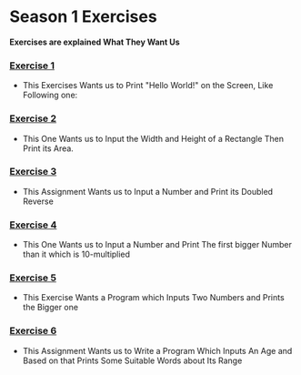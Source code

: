 # Season 1 Exercises

**Exercises are explained What They Want Us**


### [Exercise 1](https://github.com/ehsanyousefzadehasl/python-fundamentals/blob/master/Season%201/1.py)
- This Exercises Wants us to Print "Hello World!" on the Screen, Like Following one:


### [Exercise 2](https://github.com/ehsanyousefzadehasl/python-fundamentals/blob/master/Season%201/2.py)
- This One Wants us to Input the Width and Height of a Rectangle Then Print its Area.

### [Exercise 3](https://github.com/ehsanyousefzadehasl/python-fundamentals/blob/master/Season%201/3.py)
- This Assignment Wants us to Input a Number and Print its Doubled Reverse

### [Exercise 4](https://github.com/ehsanyousefzadehasl/python-fundamentals/blob/master/Season%201/4.py)
- This One Wants us to Input a Number and Print The first bigger Number than it which is 10-multiplied

### [Exercise 5](https://github.com/ehsanyousefzadehasl/python-fundamentals/blob/master/Season%201/5.py)
- This Exercise Wants a Program which Inputs Two Numbers and Prints the Bigger one

### [Exercise 6](https://github.com/ehsanyousefzadehasl/python-fundamentals/blob/master/Season%201/6.py)
- This Assignment Wants us to Write a Program Which Inputs An Age and Based on that Prints Some Suitable Words about Its Range
